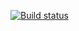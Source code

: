 [![Build status](https://ci.appveyor.com/api/projects/status/98h3twnvk0ufctv8/branch/main?svg=true)](https://ci.appveyor.com/project/medik5670/seld/branch/main)
